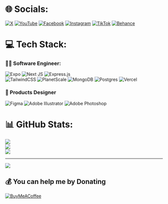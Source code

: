 
# 🌐 Socials:
[![X](https://img.shields.io/badge/X-black.svg?logo=X&logoColor=white)](https://x.com/igmtse)
[![YouTube](https://img.shields.io/badge/YouTube-%23FF0000.svg?logo=YouTube&logoColor=white)](https://youtube.com/@UCCBKX0kqrMcSIvRVm_0Uasg) 
[![Facebook](https://img.shields.io/badge/Facebook-%231877F2.svg?logo=Facebook&logoColor=white)](https://facebook.com/igmtofficial) 
[![Instagram](https://img.shields.io/badge/Instagram-%23E4405F.svg?logo=Instagram&logoColor=white)](https://instagram.com/igmtink)
[![TikTok](https://img.shields.io/badge/TikTok-%23000000.svg?logo=TikTok&logoColor=white)](https://tiktok.com/@igmtdev)
[![Behance](https://img.shields.io/badge/Behance-1769ff?logo=behance&logoColor=white)](https://behance.net/igmtdev)    

# 💻 Tech Stack:

### 🧑‍💻 Software Engineer:
![Expo](https://img.shields.io/badge/expo-1C1E24?style=for-the-badge&logo=expo&logoColor=#D04A37)
![Next JS](https://img.shields.io/badge/Next-black?style=for-the-badge&logo=next.js&logoColor=white)
![Express.js](https://img.shields.io/badge/express.js-%23404d59.svg?style=for-the-badge&logo=express&logoColor=%2361DAFB)  
![TailwindCSS](https://img.shields.io/badge/tailwindcss-%2338B2AC.svg?style=for-the-badge&logo=tailwind-css&logoColor=white) 
![PlanetScale](https://img.shields.io/badge/planetscale-%23000000.svg?style=for-the-badge&logo=planetscale&logoColor=white) 
![MongoDB](https://img.shields.io/badge/MongoDB-%234ea94b.svg?style=for-the-badge&logo=mongodb&logoColor=white) 
![Postgres](https://img.shields.io/badge/postgres-%23316192.svg?style=for-the-badge&logo=postgresql&logoColor=white)
![Vercel](https://img.shields.io/badge/vercel-%23000000.svg?style=for-the-badge&logo=vercel&logoColor=white)

### 🎨 Products Designer
![Figma](https://img.shields.io/badge/figma-%23F24E1E.svg?style=for-the-badge&logo=figma&logoColor=white)
![Adobe Illustrator](https://img.shields.io/badge/adobe%20illustrator-%23FF9A00.svg?style=for-the-badge&logo=adobe%20illustrator&logoColor=white) 
![Adobe Photoshop](https://img.shields.io/badge/adobe%20photoshop-%2331A8FF.svg?style=for-the-badge&logo=adobe%20photoshop&logoColor=white) 

# 📊 GitHub Stats:
![](https://github-readme-stats.vercel.app/api?username=igmtdev&theme=dark&hide_border=true&include_all_commits=false&count_private=false)<br/>
![](https://github-readme-streak-stats.herokuapp.com/?user=igmtdev&theme=dark&hide_border=true)<br/>
![](https://github-readme-stats.vercel.app/api/top-langs/?username=igmtdev&theme=dark&hide_border=true&include_all_commits=false&count_private=false&layout=compact)

---
[![](https://visitcount.itsvg.in/api?id=igmtdev&icon=0&color=12)](https://visitcount.itsvg.in)

  ## 💰 You can help me by Donating
  [![BuyMeACoffee](https://img.shields.io/badge/Buy%20Me%20a%20Coffee-ffdd00?style=for-the-badge&logo=buy-me-a-coffee&logoColor=black)](https://buymeacoffee.com/https://www.buymeacoffee.com/igmtdev) 

  
<!-- Proudly created with GPRM ( https://gprm.itsvg.in ) -->
